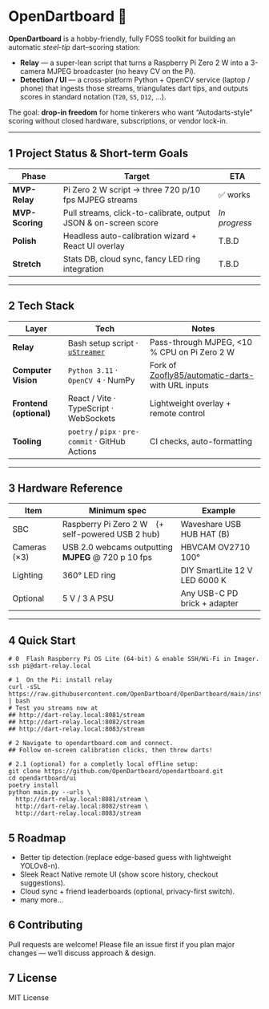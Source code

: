 # OpenDartboard 🎯

**OpenDartboard** is a hobby-friendly, fully FOSS toolkit for building an automatic *steel-tip* dart–scoring station:

* **Relay** — a super-lean script that turns a Raspberry Pi Zero 2 W into a 3-camera MJPEG broadcaster (no heavy CV on the Pi).
* **Detection / UI** — a cross-platform Python + OpenCV service (laptop / phone)  that ingests those streams, triangulates dart tips, and outputs scores in standard notation (`T20`, `S5`, `D12`, …).

The goal: **drop-in freedom** for home tinkerers who want “Autodarts-style” scoring without closed hardware, subscriptions, or vendor lock-in.

---

## 1  Project Status & Short-term Goals

| Phase | Target | ETA |
|-------|--------|-----|
| **MVP-Relay** | Pi Zero 2 W script → three 720 p/10 fps MJPEG streams | ✅ works |
| **MVP-Scoring** | Pull streams, click-to-calibrate, output JSON & on-screen score | _In progress_ |
| **Polish** | Headless auto-calibration wizard + React UI overlay | T.B.D |
| **Stretch** | Stats DB, cloud sync, fancy LED ring integration | T.B.D |

---

## 2  Tech Stack

| Layer | Tech | Notes |
|-------|------|-------|
| **Relay** | Bash setup script · [`uStreamer`](https://github.com/pikvm/ustreamer) | Pass-through MJPEG, <10 % CPU on Pi Zero 2 W |
| **Computer Vision** | `Python 3.11` · `OpenCV 4` · NumPy | Fork of [Zoofly85/automatic-darts-](https://github.com/Zoofly85/automatic-darts-) with URL inputs |
| **Frontend (optional)** | React / Vite · TypeScript · WebSockets | Lightweight overlay + remote control |
| **Tooling** | `poetry` / `pipx` · `pre-commit` · GitHub Actions | CI checks, auto-formatting |

---

## 3  Hardware Reference

| Item | Minimum spec | Example |
|------|--------------|---------|
| SBC | Raspberry Pi Zero 2 W (+ self-powered USB 2 hub) | Waveshare USB HUB HAT (B) |
| Cameras (×3) | USB 2.0 webcams outputting **MJPEG** @ 720 p 10 fps | HBVCAM OV2710 100° |
| Lighting | 360° LED ring | DIY SmartLite 12 V LED 6000 K |
| Optional | 5 V / 3 A PSU | Any USB-C PD brick + adapter |

---

## 4  Quick Start

```shell
# 0  Flash Raspberry Pi OS Lite (64-bit) & enable SSH/Wi-Fi in Imager.
ssh pi@dart-relay.local

# 1  On the Pi: install relay
curl -sSL https://raw.githubusercontent.com/OpenDartboard/OpenDartboard/main/installer.sh | bash
# Test you streams now at 
## http://dart-relay.local:8081/stream 
## http://dart-relay.local:8082/stream
## http://dart-relay.local:8083/stream

# 2 Navigate to opendartboard.com and connect.
## Follow on-screen calibration clicks, then throw darts!

# 2.1 (optional) for a completly local offline setup:
git clone https://github.com/OpenDartboard/opendartboard.git
cd opendartboard/ui
poetry install
python main.py --urls \
  http://dart-relay.local:8081/stream \
  http://dart-relay.local:8082/stream \
  http://dart-relay.local:8083/stream
```

## 5 Roadmap

- Better tip detection (replace edge-based guess with lightweight YOLOv8-n).
- Sleek React Native remote UI (show score history, checkout suggestions).
- Cloud sync + friend leaderboards (optional, privacy-first switch).
- many more...


## 6 Contributing
Pull requests are welcome!
Please file an issue first if you plan major changes — we’ll discuss approach & design.

##  7 License
MIT License

